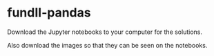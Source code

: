 # fundII-pandas

Download the Jupyter notebooks to your computer for the solutions.

Also download the images so that they can be seen on the notebooks.
